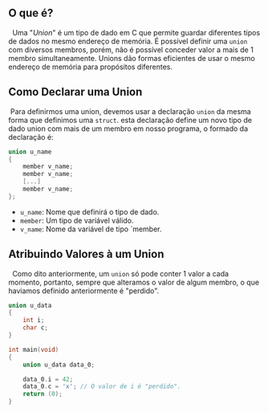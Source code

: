 ## O que é?

&nbsp; Uma "*Union*" é um tipo de dado em C que permite guardar diferentes tipos de dados no mesmo endereço de memória. É possível definir uma `union` com diversos membros, porém, não é possível conceder valor a mais de 1 membro simultaneamente. Unions dão formas eficientes de usar o mesmo endereço de memória para propósitos diferentes.

## Como Declarar uma Union
&nbsp;Para definirmos uma union, devemos usar a declaração `union` da mesma forma que definimos uma `struct`. esta declaração define um novo tipo de dado union com mais de um membro em nosso programa, o formado da declaração é:

```c
union u_name
{
	member v_name;
	member v_name;
	[...]
	member v_name;
};
```

* `u_name`: Nome que definirá o tipo de dado.
* `member`: Um tipo de variável válido.
* `v_name`: Nome da variável de tipo `member.

## Atribuindo Valores à um Union
&nbsp; Como dito anteriormente, um `union` só pode conter 1 valor a cada momento, portanto, sempre que alteramos o valor de algum membro, o que haviamos definido anteriormente é "perdido".

```c
union u_data
{
	int i;
	char c;
}

int main(void)
{
	union u_data data_0;

	data_0.i = 42;
	data_0.c = 'x'; // O valor de i é "perdido".
	return (0);
}
```